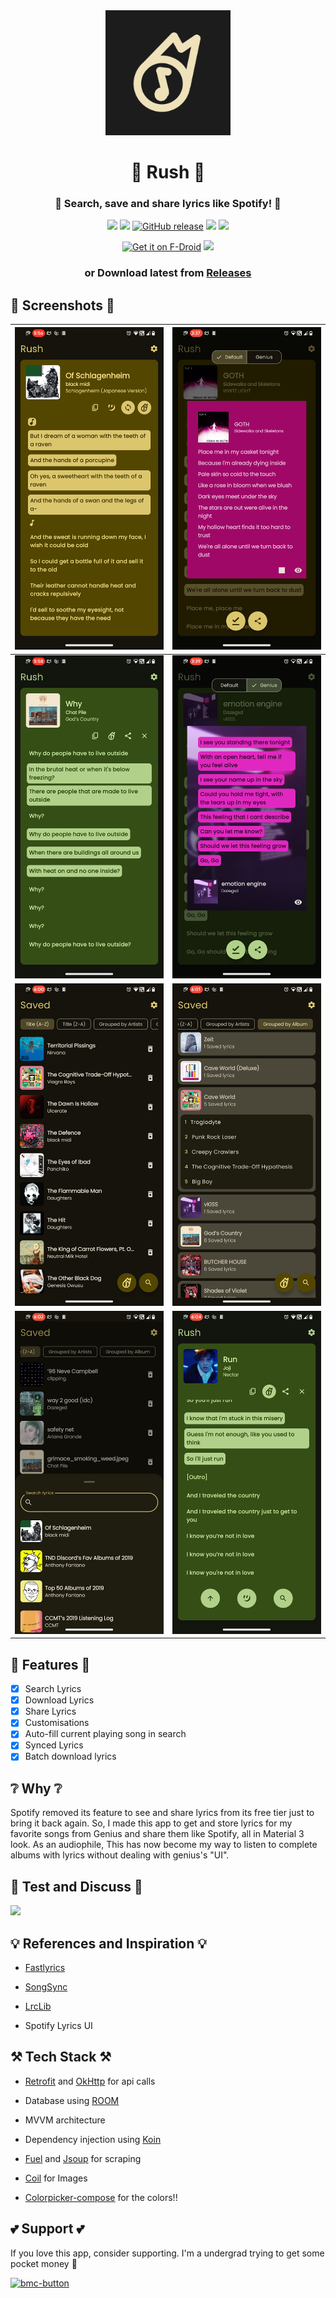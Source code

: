 <div align="center"> 

<img src="fastlane/metadata/android/en-US/images/icon.png" alt="Rush" width="200"/>

# 🌠 Rush 🌠

### 💫 Search, save and share lyrics like Spotify! 💫

![](https://img.shields.io/github/last-commit/shub39/Rush?&style=for-the-badge&logo=github&color=FFB1C8&logoColor=D9E0EE&labelColor=292324)
![](https://img.shields.io/github/stars/shub39/Rush?style=for-the-badge&logo=andela&color=FFB686&logoColor=D9E0EE&labelColor=292324)
[![GitHub release](https://img.shields.io/github/v/release/Shub39/Rush?include_prereleases&logo=github&style=for-the-badge&color=FFB1C8&logoColor=D9E0EE&labelColor=292324)](https://github.com/shub39/Rush/releases)
![](https://img.shields.io/f-droid/v/com.shub39.rush?logo=F-Droid&style=for-the-badge&color=CAC992&logoColor=D9E0EE&labelColor=292324)
![](https://img.shields.io/endpoint?url=https://apt.izzysoft.de/fdroid/api/v1/shield/com.shub39.rush&style=for-the-badge&color=FFB1C8&logoColor=D9E0EE&labelColor=292324)

</div>

<div align="center"> 

[<img src="https://fdroid.gitlab.io/artwork/badge/get-it-on.png" alt="Get it on F-Droid" height="80">](https://f-droid.org/packages/com.shub39.rush/)
<a href="https://apt.izzysoft.de/packages/com.shub39.rush/latest"><img src="https://gitlab.com/IzzyOnDroid/repo/-/raw/master/assets/IzzyOnDroid.png" height="80"></a>
### or Download latest from [Releases](https://github.com/shub39/Rush/releases)

</div>

## 🌟 Screenshots 🌟

| ![1](fastlane/metadata/android/en-US/images/phoneScreenshots/1.png) | ![2](fastlane/metadata/android/en-US/images/phoneScreenshots/2.png) |
|:-------------------------------------------------------------------:|:-------------------------------------------------------------------:|
| ![3](fastlane/metadata/android/en-US/images/phoneScreenshots/3.png) | ![7](fastlane/metadata/android/en-US/images/phoneScreenshots/7.png) |
| ![4](fastlane/metadata/android/en-US/images/phoneScreenshots/4.png) | ![5](fastlane/metadata/android/en-US/images/phoneScreenshots/5.png) | 
| ![6](fastlane/metadata/android/en-US/images/phoneScreenshots/6.png) | ![8](fastlane/metadata/android/en-US/images/phoneScreenshots/8.png) |

## 🌠 Features 🌠
- [x] Search Lyrics
- [x] Download Lyrics
- [x] Share Lyrics
- [x] Customisations
- [x] Auto-fill current playing song in search 
- [x] Synced Lyrics
- [x] Batch download lyrics

## ❔ Why ❔
Spotify removed its feature to see and share lyrics from its free tier just to bring it back again. So, I made this app to get and store lyrics for my favorite songs from Genius and share them like Spotify, all in Material 3 look. As an audiophile, This has now become my way to listen to complete albums with lyrics without dealing with genius's "UI".

## 💭 Test and Discuss 💭

[![](https://dcbadge.limes.pink/api/server/https://discord.gg/nxA2hgtEKf)](https://discord.gg/https://discord.gg/nxA2hgtEKf)


## 💡 References and Inspiration 💡

- [Fastlyrics](https://github.com/TecCheck/FastLyrics)
  
- [SongSync](https://github.com/Lambada10/SongSync)

- [LrcLib](https://lrclib.net/)
  
- Spotify Lyrics UI

## ⚒️ Tech Stack ⚒️

- [Retrofit](https://square.github.io/retrofit/) and [OkHttp](https://square.github.io/okhttp/) for api calls

- Database using [ROOM](https://developer.android.com/jetpack/androidx/releases/room)

- MVVM architecture

- Dependency injection using [Koin](https://insert-koin.io/docs/reference/koin-compose/compose/)

- [Fuel](https://github.com/kittinunf/fuel) and [Jsoup](https://jsoup.org/) for scraping

- [Coil](https://github.com/coil-kt/coil) for Images

- [Colorpicker-compose](https://github.com/skydoves/colorpicker-compose) for the colors!!

## 💕 Support 💕
If you love this app, consider supporting. I'm a undergrad trying to get some pocket money 🥹

[<img height="80" alt="bmc-button" src="https://github.com/user-attachments/assets/5ed4e619-7341-4346-9186-f7b850ab36ec">](https://www.buymeacoffee.com/shub39)
	
